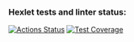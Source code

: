 ### Hexlet tests and linter status:
[![Actions Status](https://github.com/Vlangf/frontend-project-lvl1/workflows/hexlet-check/badge.svg)](https://github.com/Vlangf/frontend-project-lvl1/actions)
[![Test Coverage](https://api.codeclimate.com/v1/badges/a99a88d28ad37a79dbf6/test_coverage)](https://codeclimate.com/github/codeclimate/codeclimate/test_coverage)
